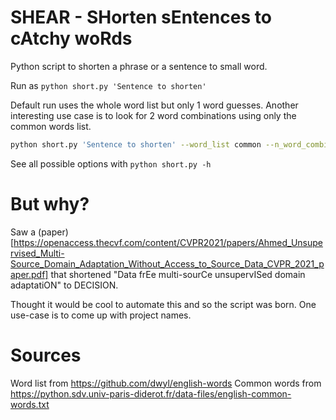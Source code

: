# SHEAR - SHorten sEntences to cAtchy woRds

Python script to shorten a phrase or a sentence to small word.

Run as `python short.py 'Sentence to shorten'`

Default run uses the whole word list but only 1 word guesses.
Another interesting use case is to look for 2 word combinations using only the common words list.

```bash
python short.py 'Sentence to shorten' --word_list common --n_word_combination 2
```

See all possible options with `python short.py -h`


# But why?

Saw a (paper)[https://openaccess.thecvf.com/content/CVPR2021/papers/Ahmed_Unsupervised_Multi-Source_Domain_Adaptation_Without_Access_to_Source_Data_CVPR_2021_paper.pdf] that shortened "Data frEe multi-sourCe unsupervISed domain adaptatiON" to DECISION.

Thought it would be cool to automate this and so the script was born.
One use-case is to come up with project names.


# Sources

Word list from https://github.com/dwyl/english-words
Common words from https://python.sdv.univ-paris-diderot.fr/data-files/english-common-words.txt
